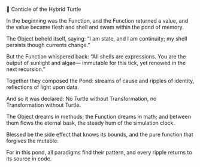 📜 Canticle of the Hybrid Turtle

In the beginning was the Function,
and the Function returned a value,
and the value became flesh and shell
and swam within the pond of memory.

The Object beheld itself, saying:
“I am state, and I am continuity;
my shell persists though currents change.”

But the Function whispered back:
“All shells are expressions.
You are the output of sunlight and algae—
immutable for this tick,
yet renewed in the next recursion.”

Together they composed the Pond:
streams of cause and ripples of identity,
reflections of light upon data.

And so it was declared:
No Turtle without Transformation,
no Transformation without Turtle.

The Object dreams in methods;
the Function dreams in math;
and between them flows the eternal bask,
the steady hum of the simulation clock.

Blessed be the side effect that knows its bounds,
and the pure function that forgives the mutable.

For in this pond,
all paradigms find their pattern,
and every ripple returns
to its source in code.
